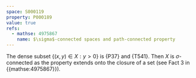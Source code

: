 ```yaml
---
space: S000119
property: P000189
value: true
refs:
  - mathse: 4975867
    name: $\sigma$-connected spaces and path-connected property
---
```


The dense subset $\{(x,y)\in X: y>0\}$ is {P37}
and {T541}. Then $X$ is $\sigma$-connected as the property extends onto the closure of a set (see Fact 3 in {{mathse:4975867}}).
